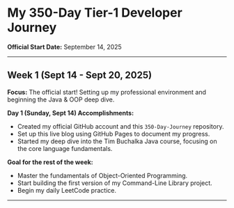 # My 350-Day Tier-1 Developer Journey

**Official Start Date:** September 14, 2025

---

## Week 1 (Sept 14 - Sept 20, 2025)

**Focus:** The official start! Setting up my professional environment and beginning the Java & OOP deep dive.

**Day 1 (Sunday, Sept 14) Accomplishments:**
* Created my official GitHub account and this `350-Day-Journey` repository.
* Set up this live blog using GitHub Pages to document my progress.
* Started my deep dive into the Tim Buchalka Java course, focusing on the core language fundamentals.

**Goal for the rest of the week:**
* Master the fundamentals of Object-Oriented Programming.
* Start building the first version of my Command-Line Library project.
* Begin my daily LeetCode practice.

---
